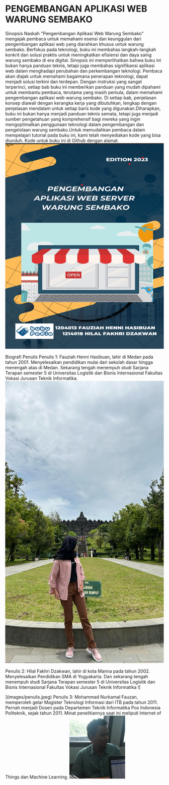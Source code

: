 # PENGEMBANGAN APLIKASI WEB WARUNG SEMBAKO

Sinopsis Naskah
"Pengembangan Aplikasi Web Warung Sembako" mengajak pembaca untuk memahami esensi dan keunggulan dari pengembangan aplikasi web yang diarahkan khusus untuk warung sembako. Berfokus pada teknologi, buku ini membahas langkah-langkah konkrit dan solusi praktis untuk meningkatkan efisiensi dan daya saing warung sembako di era digital. Sinopsis ini memperlihatkan bahwa buku ini bukan hanya panduan teknis, tetapi juga membahas signifikansi aplikasi web dalam menghadapi perubahan dan perkembangan teknologi. Pembaca akan diajak untuk memahami bagaimana penerapan teknologi, dapat menjadi solusi terkini dan terdepan. Dengan instruksi yang sangat terperinci, setiap bab buku ini memberikan panduan yang mudah dipahami untuk membantu pembaca, terutama yang masih pemula, dalam memahami pengembangan aplikasi web warung sembako. Di setiap bab, penjelasan konsep diawali dengan kerangka kerja yang dibutuhkan, lengkap dengan penjelasan mendalam untuk setiap baris kode yang digunakan.Diharapkan, buku ini bukan hanya menjadi panduan teknis semata, tetapi juga menjadi sumber pengetahuan yang komprehensif bagi mereka yang ingin mengoptimalkan penggunaan teknologi dalam pengembangan dan pengelolaan warung sembako.Untuk memudahkan pembaca dalam mempelajari tutorial pada buku ini, kami telah menyediakan kode yang bisa diunduh. Kode untuk buku ini di Github dengan alamat.
![Alt text](<images/cover depan buku.png>)

Biografi Penulis 
Penulis 1: Fauziah Henni Hasibuan, lahir di Medan pada tahun 2001. Menyelesaikan pendidikan mulai dari sekolah dasar hingga menengah atas di Medan. Sekarang tengah menempuh studi Sarjana Terapan semester 5 di Universitas Logistik dan Bisnis Internasional Fakultas Vokasi Jurusan Teknik Informatika.
![Alt text](<images/penulis 1.jpeg>)

Penulis 2: Hilal Fakhri Dzakwan, lahir di kota Manna pada tahun 2002. Menyelesaikan Pendidikan SMA di Yogyakarta. Dan sekarang tengah menempuh studi Sarjana Terapan semester 5 di Universitas Logistik dan Bisnis Internasional Fakultas Vokasi Jurusan Teknik Informatika
![
    
](images/penulis.jpeg)
Penulis 3: Mohammad Nurkamal Fauzan, memperoleh gelar Magister Teknologi Informasi dari ITB pada tahun 2011. Pernah menjadi Dosen pada Departemen Teknik Informatika Pos Indonesia Politeknik, sejak tahun 2011. Minat penelitiannya saat ini meliputi Internet of Things dan Machine Learning.
![Alt text](<images/pak kamal.png>)